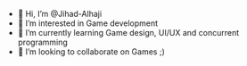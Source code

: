 - 👋 Hi, I’m @Jihad-Alhaji
- 👀 I’m interested in Game development
- 🌱 I’m currently learning Game design, UI/UX and concurrent programming
- 💞️ I’m looking to collaborate on Games ;)

<!---
Jihad-Alhaji/Jihad-Alhaji is a ✨ special ✨ repository because its `README.md` (this file) appears on your GitHub profile.
You can click the Preview link to take a look at your changes.
--->
